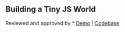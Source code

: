 ## Building a Tiny JS World
Reviewed and approved by * [Demo](https://romanovaleksander.github.io/a-tiny-JS-world/) | [Codebase](https://github.com/RomanovAleksander/a-tiny-JS-world)
 
 